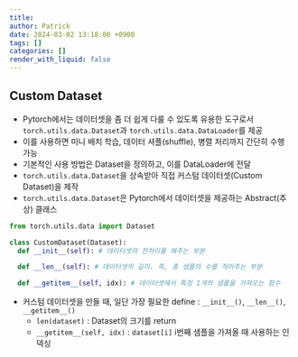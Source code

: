 ```yaml
---
title: 
author: Patrick
date: 2024-03-02 13:18:00 +0900
tags: []
categories: []
render_with_liquid: false
---
```

## Custom Dataset

- Pytorch에서는 데이터셋을 좀 더 쉽게 다룰 수 있도록 유용한 도구로서 `torch.utils.data.Dataset`과 `torch.utils.data.DataLoader`를 제공
- 이를 사용하면 미니 배치 학습, 데이터 셔플(shuffle), 병렬 처리까지 간단히 수행 가능
- 기본적인 사용 방법은 Dataset을 정의하고, 이를 DataLoader에 전달
- `torch.utils.data.Dataset`을 상속받아 직접 커스텀 데이터셋(Custom Dataset)을 제작
- `torch.utils.data.Dataset`은 Pytorch에서 데이터셋을 제공하는 Abstract(추상) 클래스

```python
from torch.utils.data import Dataset

class CustomDataset(Dataset): 
  def __init__(self): # 데이터셋의 전처리를 해주는 부분

  def __len__(self): # 데이터셋의 길이. 즉, 총 샘플의 수를 적어주는 부분

  def __getitem__(self, idx): # 데이터셋에서 특정 1개의 샘플을 가져오는 함수
```

- 커스텀 데이터셋을 만들 때, 일단 가장 필요한 define : `__init__()`, `__len__()`, `__getitem__()`
	- `len(dataset)` : Dataset의 크기를 return
	- `__getitem__(self, idx)` : `dataset[i]` i번째 샘플을 가져올 때 사용하는 인덱싱